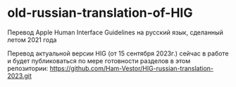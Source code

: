 # old-russian-translation-of-HIG
Перевод Apple Human Interface Guidelines на русский язык, сделанный летом 2021 года

Перевод актуальной версии HIG (от 15 сентября 2023г.) сейчас в работе и будет публиковаться по мере готовности разделов в этом репозитории: https://github.com/Ham-Vestor/HIG-russian-translation-2023.git

